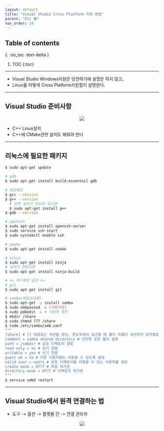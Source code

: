```yaml
---
layout: default
title: "Visual Studio Cross Platform 지원 방법"
parent: "Etc 🛠"
nav_order: 10
---
```


## Table of contents
{: .no_toc .text-delta }

1. TOC
{:toc}

---

* Visual Studio Windows지원은 당연하기에 설명은 하지 않고,
* Linux를 어떻게 Cross Platform지원할지 설명한다.

---

## Visual Studio 준비사항

<p align="center">
  <img src="https://taehyungs-programming-blog.github.io/blog/assets/images/etc/vscp-1-1.png"/>
</p>

* C++ Linux설치
* C++에 CMake관련 설치도 해줘야 한다

---

## 리눅스에 필요한 패키지

```bash
$ sudo apt-get update
 
# gdb
$ sudo apt-get install build-essentail gdb
 
# 버전확인
$ gcc --version
$ g++ --version
  # 만약 설치가 안되어 있다면
  $ sudo apt-get install g++
$ gdb --version

# openssh
$ sudo apt-get install openssh-server
$ sudo service ssh start
$ sudo systemctl enable ssh
 
# cmake
$ sudo apt-get install cmake
 
# ninja
$ sudo apt-get install ninja
# 설치가 안된다면
$ sudo apt-get install ninja-build

# << 여기부턴 옵션 >>
# git
$ sudo apt-get install git

# samba(파일공유용)
$ sudo apt-get -y install samba
$ sudo smbpasswd -a [사용자명]
$ sudo pdbedit -L # 사용자 확인
$ mkdir /share
$ sudo chmod 777 /share
$ code /etc/samba/smb.conf
"""
[share] # [] 대괄호는 섹션을 정의, 윈도우에서 접근할 때 폴더 이름이 세션안의 문자열로 보인다. 보이고 싶은 이름을 적으면 된다.
comment = samba shared directory # 간단한 공유 폴더 설명
path = /smbdir # 공유 디렉토리 경로
read only = no # 읽기 전용
writable = yes # 쓰기 전용 
guest ok = no # 다른 사용자들도 이용할 수 있도록 설정
valid user = user1 # 공유 디렉토리를 이용할 수 있는 사용자를 설정
create mask = 0777 # 파일 허가권
directory mask = 0777 # 디렉토리 허가권
"""
$ service smbd restart
```

---

## Visual Studio에서 원격 연결하는 법

* 도구 -> 옵션 -> 플랫폼 간 -> 연결 관리자

<p align="center">
  <img src="https://taehyungs-programming-blog.github.io/blog/assets/images/etc/vscp-1-2.png"/>
</p>